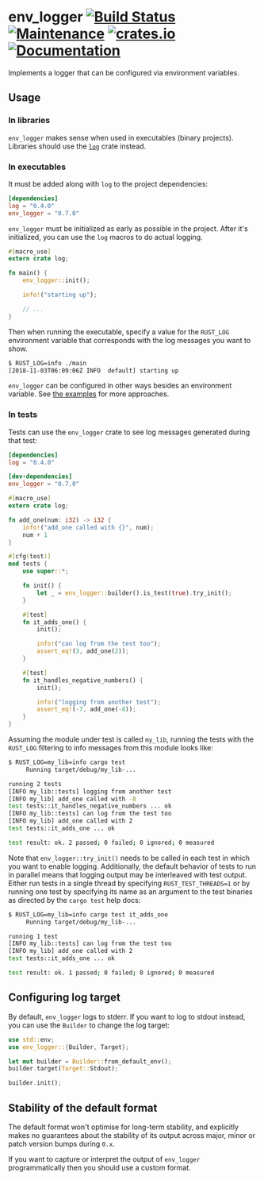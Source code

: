 env_logger [![Build Status](https://travis-ci.org/sebasmagri/env_logger.svg?branch=master)](https://travis-ci.org/sebasmagri/env_logger) [![Maintenance](https://img.shields.io/badge/maintenance-actively%20maintained-brightgreen.svg)](https://github.com/sebasmagri/env_logger) [![crates.io](https://img.shields.io/crates/v/env_logger.svg)](https://crates.io/crates/env_logger) [![Documentation](https://img.shields.io/badge/docs-current-blue.svg)](https://docs.rs/env_logger)
==========

Implements a logger that can be configured via environment variables.

## Usage

### In libraries

`env_logger` makes sense when used in executables (binary projects). Libraries should use the [`log`](https://doc.rust-lang.org/log) crate instead.

### In executables

It must be added along with `log` to the project dependencies:

```toml
[dependencies]
log = "0.4.0"
env_logger = "0.7.0"
```

`env_logger` must be initialized as early as possible in the project. After it's initialized, you can use the `log` macros to do actual logging.

```rust
#[macro_use]
extern crate log;

fn main() {
    env_logger::init();

    info!("starting up");

    // ...
}
```

Then when running the executable, specify a value for the `RUST_LOG`
environment variable that corresponds with the log messages you want to show.

```bash
$ RUST_LOG=info ./main
[2018-11-03T06:09:06Z INFO  default] starting up
```

`env_logger` can be configured in other ways besides an environment variable. See [the examples](https://github.com/sebasmagri/env_logger/tree/master/examples) for more approaches.

### In tests

Tests can use the `env_logger` crate to see log messages generated during that test:

```toml
[dependencies]
log = "0.4.0"

[dev-dependencies]
env_logger = "0.7.0"
```

```rust
#[macro_use]
extern crate log;

fn add_one(num: i32) -> i32 {
    info!("add_one called with {}", num);
    num + 1
}

#[cfg(test)]
mod tests {
    use super::*;

    fn init() {
        let _ = env_logger::builder().is_test(true).try_init();
    }

    #[test]
    fn it_adds_one() {
        init();

        info!("can log from the test too");
        assert_eq!(3, add_one(2));
    }

    #[test]
    fn it_handles_negative_numbers() {
        init();

        info!("logging from another test");
        assert_eq!(-7, add_one(-8));
    }
}
```

Assuming the module under test is called `my_lib`, running the tests with the
`RUST_LOG` filtering to info messages from this module looks like:

```bash
$ RUST_LOG=my_lib=info cargo test
     Running target/debug/my_lib-...

running 2 tests
[INFO my_lib::tests] logging from another test
[INFO my_lib] add_one called with -8
test tests::it_handles_negative_numbers ... ok
[INFO my_lib::tests] can log from the test too
[INFO my_lib] add_one called with 2
test tests::it_adds_one ... ok

test result: ok. 2 passed; 0 failed; 0 ignored; 0 measured
```

Note that `env_logger::try_init()` needs to be called in each test in which you
want to enable logging. Additionally, the default behavior of tests to
run in parallel means that logging output may be interleaved with test output.
Either run tests in a single thread by specifying `RUST_TEST_THREADS=1` or by
running one test by specifying its name as an argument to the test binaries as
directed by the `cargo test` help docs:

```bash
$ RUST_LOG=my_lib=info cargo test it_adds_one
     Running target/debug/my_lib-...

running 1 test
[INFO my_lib::tests] can log from the test too
[INFO my_lib] add_one called with 2
test tests::it_adds_one ... ok

test result: ok. 1 passed; 0 failed; 0 ignored; 0 measured
```

## Configuring log target

By default, `env_logger` logs to stderr. If you want to log to stdout instead,
you can use the `Builder` to change the log target:

```rust
use std::env;
use env_logger::{Builder, Target};

let mut builder = Builder::from_default_env();
builder.target(Target::Stdout);

builder.init();
```

## Stability of the default format

The default format won't optimise for long-term stability, and explicitly makes no guarantees about the stability of its output across major, minor or patch version bumps during `0.x`.

If you want to capture or interpret the output of `env_logger` programmatically then you should use a custom format.

